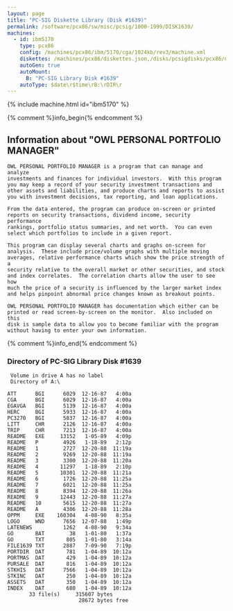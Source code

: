 ```yaml
---
layout: page
title: "PC-SIG Diskette Library (Disk #1639)"
permalink: /software/pcx86/sw/misc/pcsig/1000-1999/DISK1639/
machines:
  - id: ibm5170
    type: pcx86
    config: /machines/pcx86/ibm/5170/cga/1024kb/rev3/machine.xml
    diskettes: /machines/pcx86/diskettes.json,/disks/pcsigdisks/pcx86/diskettes.json
    autoGen: true
    autoMount:
      B: "PC-SIG Library Disk #1639"
    autoType: $date\r$time\rB:\rDIR\r
---
```


{% include machine.html id="ibm5170" %}

{% comment %}info_begin{% endcomment %}

## Information about "OWL PERSONAL PORTFOLIO MANAGER"

    OWL PERSONAL PORTFOLIO MANAGER is a program that can manage and analyze
    investments and finances for individual investors.  With this program
    you may keep a record of your security investment transactions and
    other assets and liabilities, and produce charts and reports to assist
    you with investment decisions, tax reporting, and loan applications.
    
    From the data entered, the program can produce on-screen or printed
    reports on security transactions, dividend income, security performance
    rankings, portfolio status summaries, and net worth.  You can even
    select which portfolios to include in a given report.
    
    This program can display several charts and graphs on-screen for
    analysis.  These include price/volume graphs with multiple moving
    averages, relative performance charts which show the price strength of a
    security relative to the overall market or other securities, and stock
    and index correlates.  The correlation charts allow the user to see how
    much the price of a security is influenced by the larger market index
    and helps pinpoint abnormal price changes known as breakout points.
    
    OWL PERSONAL PORTFOLIO MANAGER has documentation which either can be
    printed or read screen-by-screen on the monitor.  Also included on this
    disk is sample data to allow you to become familiar with the program
    without having to enter your own information.
{% comment %}info_end{% endcomment %}


### Directory of PC-SIG Library Disk #1639

     Volume in drive A has no label
     Directory of A:\

    ATT      BGI      6029  12-16-87   4:00a
    CGA      BGI      6029  12-16-87   4:00a
    EGAVGA   BGI      5139  12-16-87   4:00a
    HERC     BGI      5933  12-16-87   4:00a
    PC3270   BGI      5837  12-16-87   4:00a
    LITT     CHR      2126  12-16-87   4:00a
    TRIP     CHR      7213  12-16-87   4:00a
    README   EXE     13152   1-05-89   4:09p
    README   P        4926   1-18-89   2:12p
    README   1        2727  12-20-88  11:19a
    README   2        9269  12-20-88  11:19a
    README   3        3300  12-20-88  11:20a
    README   4       11297   1-18-89   2:10p
    README   5       10301  12-20-88  11:21a
    README   6        1726  12-20-88  11:25a
    README   7        6021  12-20-88  11:25a
    README   8        8394  12-20-88  11:26a
    README   9       12443  12-20-88  11:27a
    README   10       5615  12-20-88  11:27a
    README   A        4306  12-20-88  11:28a
    OPPM     EXE    160304   4-08-90   8:35a
    LOGO     WND      7656  12-07-88   1:49p
    LATENEWS          1262   4-08-90   9:34a
    GO       BAT        38   1-01-80   1:37a
    GO       TXT       805   1-01-80   3:14a
    FILE1639 TXT      2887   7-09-90   7:19p
    PORTDIR  DAT       781   1-04-89  10:12a
    PORTMAS  DAT       429   1-04-89  10:12a
    PURSALE  DAT       816   1-04-89  10:12a
    STKHIS   DAT      7566   1-04-89  10:12a
    STKINC   DAT       250   1-04-89  10:12a
    ASSETS   DAT       350   1-04-89  10:12a
    INDEX    DAT       680   1-04-89  10:12a
           33 file(s)     315607 bytes
                           28672 bytes free
